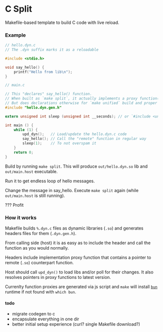 # C Split

Makefile-based template to build C code with live reload.


### Example

```c
// hello.dyn.c
// The .dyn suffix marks it as a reloadable

#include <stdio.h>

void say_hello() {
    printf("Hello from lib\n");
}
```

```c
// main.c

// This "declares" say_hello() function.
// When built as `make split`, it actually implements a proxy function(s).
// But does declarations otherwise for `make unified` build and proper LSP/intellisense.
#include "hello.dyn.gen.h" 

extern unsigned int sleep (unsigned int __seconds); // or `#include <unistd.h>`

int main () {
    while (1) {
        upd_dyn();   // Load/update the hello.dyn.c code
        say_hello(); // Call the "remote" function in regular way
        sleep(1);    // To not overspam it
    }
    return 0;
}
```

Build by running `make split`. This will produce `out/hello.dyn.so` lib and `out/main.host` executable.

Run it to get endless loop of hello messages.

Change the message in say_hello. Execute `make split` again (while `out/main.host` is still running).

??? Profit


### How it works

Makefile builds `%.dyn.c` files as dynamic libraries (`.so`) and generates headers files for them (`.dyn.gen.h`).

From calling side (host) it is as easy as to include the header and call the function as you would normally.

Headers include implementation proxy function that contains a pointer to remote (`.so`) counterpart function.

Host should call `upd_dyn()` to load libs and/or poll for their changes. It also resolves pointers in proxy functions to latest version.


Currenlty function proxies are generated via js script and `make` will install [`bun`](https://bun.sh) runtime if not found with `which bun`.


#### todo

- migrate codegen to c
- encapsulate everything in one dir
- better initial setup experience (curl? single Makefile download?)

